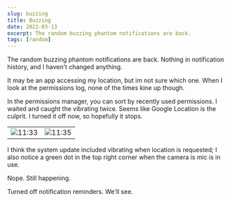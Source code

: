 ```yaml
---
slug: buzzing
title: Buzzing
date: 2022-03-13
excerpt: The random buzzing phantom notifications are back.
tags: [random]
---
```


<script>
  import Image from "$lib/components/base/image.svelte";
</script>

The random buzzing phantom notifications are back. Nothing in notification history, and I haven't changed anything.

It may be an app accessing my location, but im not sure which one. When I look at the permissions log, none of the times kine up though.

In the permissions manager, you can sort by recently used permissions. I waited and caught the vibrating twice. Seems like Google Location is the culprit. I turned it off now, so hopefully it stops.

|                                                                                                                      |                                                                                                                       |
| :------------------------------------------------------------------------------------------------------------------: | :-------------------------------------------------------------------------------------------------------------------: |
| <Image path="posts/{slug}" filename="screenshot_20220312-233340_permissionusage" figcaption="1st Buzz" alt="11:33"/> | <Image path="posts/{slug}" filename="screenshot_20220312-233502_permissionusage" figcaption="2nd Buzz" alt="11:35" /> |

I think the system update included vibrating when location is requested; I also notice a green dot in the top right corner when the camera is mic is in use.

Nope. Still happening.

Turned off notification reminders. We'll see.
